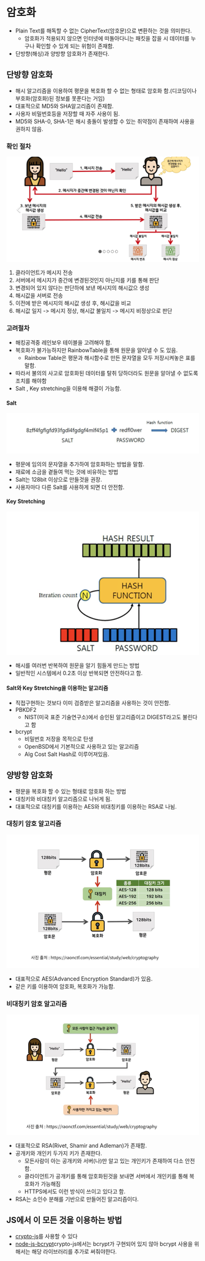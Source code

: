 # 암호화
* Plain Text를 해독할 수 없는 CipherText(암호문)으로 변환하는 것을 의미한다.
  * 암호화가 적용되지 않으면 인터넷에 떠돌아다니는 패킷을 잡을 시 데이터를 누구나 확인할 수 있게 되는 위험이 존재함.
* 단방향(해싱)과 양방향 암호화가 존재한다.

## 단방향 암호화
* 해시 알고리즘을 이용하여 평문을 복호화 할 수 없는 형태로 암호화 함.(디코딩이나 부호화(암호화)된 정보를 못푼다는 거임)
* 대표적으로 MD5와 SHA알고리즘이 존재함.
* 사용자 비밀번호등을 저장할 때 자주 사용이 됨.
* MD5와 SHA-0, SHA-1은 해시 충돌이 발생할 수 있는 취약점이 존재하여 사용을 권하지 않음.

### 확인 절차
![단방향](./단방향.png)
1. 클라이언트가 메시지 전송
2. 서버에서 메시지가 중간에 변경된것인지 아닌지를 키를 통해 판단
3. 변경되어 있지 않다는 판단하에 보낸 메시지의 해시값으 생성
4. 해시값을 서버로 전송
5. 이전에 받은 메시지의 해시값 생성 후, 해시값을 비교
6. 해시값 일지 -> 메시지 정상, 해시값 불일치 -> 메시지 비정상으로 판단

### 고려절차
* 해킹공격중 레인보우 테이블을 고려해야 함.
* 복호화가 불가능하지만 RainbowTable을 통해 원문을 알아낼 수 도 있음.
  * Rainbow Table은 평문과 해시함수로 만든 문자열을 모두 저장시켜놓은 표를 말함.
* 따라서 불의의 사고로 암호화된 데이터를 탈취 당하더라도 원문을 알아낼 수 없도록 조치를 해야함
* Salt , Key stretching을 이용해 해결이 가능함.

#### Salt
![솔트](./솔트.png)
* 평문에 임의의 문자열을 추가하여 암호화하는 방법을 말함.
* 재료에 소금을 곁들여 먹는 것에 비유하는 방법
* Salt는 128bit 이상으로 만들것을 권장.
* 사용자마다 다른 Salt를 사용하게 되면 더 안전함.

#### Key Stretching
![키스트레칭](./키스트레칭.png)
* 해시를 여러번 반복하여 원문을 알기 힘들게 만드는 방법
* 일반적인 시스템에서 0.2초 이상 반복되면 안전하다고 함.


#### Salt와 Key Stretching을 이용하는 알고리즘
* 직접구현하는 것보다 이미 검증받은 알고리즘을 사용하는 것이 안전함.
* PBKDF2
  * NIST(미국 표준 기술연구소)에서 승인된 알고리즘이고 DIGEST라고도 불린다고 함
* bcrypt
  * 비밀번호 저장을 목적으로 탄생
  * OpenBSD에서 기본적으로 사용하고 있는 알고리즘
  * Alg Cost Salt Hash로 이루어져있음.


## 양방향 암호화
* 평문을 복호화 할 수 있는 형태로 암호화 하는 방법
* 대칭키와 비대칭키 알고리즘으로 나뉘게 됨.
* 대표적으로 대칭키를 이용하는 AES와 비대칭키를 이용하는 RSA로 나뉨.

### 대칭키 암호 알고리즘
![양방향](./양방향.png)
* 대표적으로 AES(Advanced Encryption Standard)가 있음.
* 같은 키를 이용하여 암호화, 복호화가 가능함.

### 비대칭키 암호 알고리즘
![비대칭키](./비대칭키.png)
* 대표적으로 RSA(Rivet, Shamir and Adleman)가 존재함.
* 공개키와 개인키 두가지 키가 존재한다.
  * 모든사람이 아는 공개키와 서버(나)만 알고 있는 개인키가 존재하여 다소 안전함.
  * 클라이언트가 공개키를 통해 암호화된것을 보내면 서버에서 개인키를 통해 복호화가 가능해짐
  * HTTPS에서도 이런 방식이 쓰이고 있다고 함.
* RSA는 소인수 분해를 기반으로 만들어진 알고리즘이다.

## JS에서 이 모든 것을 이용하는 방법
* [crypto-js](https://github.com/brix/crypto-js)를 사용할 수 있다
* [node-js-bcrypt](https://github.com/kelektiv/node.bcrypt.js)crypto-js에서는 bcrypt가 구현되어 있지 않아 bcrypt 사용을 위해서는 해당 라이브러리를 추가로 써줘야한다.